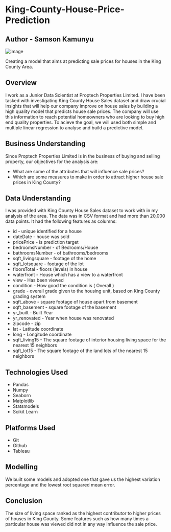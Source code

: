 # King-County-House-Price-Prediction
## Author - Samson Kamunyu

![image](https://user-images.githubusercontent.com/109947291/193143491-72b9369e-4d14-4bf1-a3de-1464ebae8ac7.png)

Creating a model that aims at predicting sale prices for houses in the King County Area.

## Overview
I work as a Junior Data Scientist at Proptech Properties Limited. I have been tasked with investigating King County House Sales dataset and draw crucial insights that will help our company improve on house sales by building a high quality model that predicts house sale prices. The company will use this information to reach potential homeowners who are looking to buy high end quality properties. To acieve the goal, we will used both simple and multiple linear regression to analyse and build a predictive model. 

## Business Understanding
Since Proptech Properties Limited is in the business of buying and selling property, our objectives for the analysis are:
- What are some of the attributes that will influence sale prices?
- Which are some measures to make in order to attract higher house sale prices in King County?

## Data Understanding
I was provided with King County House Sales dataset to work with in my analysis of the area. The data was in CSV format and had more than 20,000 data points. It had the following features as columns:
- id - unique identified for a house
- dateDate - house was sold
- pricePrice - is prediction target
- bedroomsNumber - of Bedrooms/House
- bathroomsNumber - of bathrooms/bedrooms
- sqft_livingsquare - footage of the home
- sqft_lotsquare - footage of the lot
- floorsTotal - floors (levels) in house
- waterfront - House which has a view to a waterfront
- view - Has been viewed
- condition - How good the condition is ( Overall )
- grade - overall grade given to the housing unit, based on King County grading system
- sqft_above - square footage of house apart from basement
- sqft_basement - square footage of the basement
- yr_built - Built Year
- yr_renovated - Year when house was renovated
- zipcode - zip
- lat - Latitude coordinate
- long - Longitude coordinate
- sqft_living15 - The square footage of interior housing living space for the nearest 15 neighbors
- sqft_lot15 - The square footage of the land lots of the nearest 15 neighbors

## Technologies Used
- Pandas
- Numpy
- Seaborn
- Matplotlib
- Statsmodels
- Scikit Learn

## Platforms Used
- Git
- Github
- Tableau

## Modelling
We built some models and adopted one that gave us the highest variation percentage and the lowest root squared mean error.

## Conclusion
The size of living space ranked as the highest contributor to higher prices of houses in King County. Some features such as how many times a particular house was viewed did not in any way influence the sale price.
